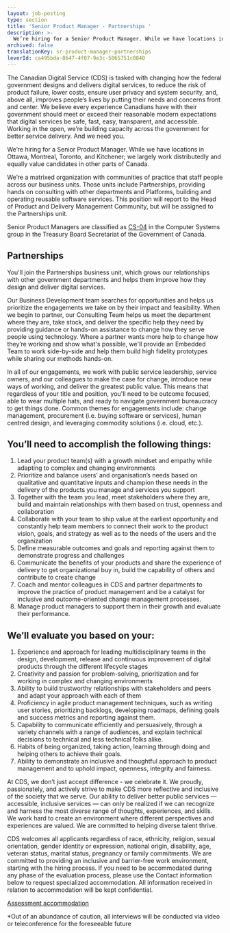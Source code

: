```yaml
---
layout: job-posting
type: section
title: 'Senior Product Manager - Partnerships '
description: >-
  We’re hiring for a Senior Product Manager. While we have locations in Ottawa, Montreal, Toronto, and Kitchener; we largely work distributedly and equally value candidates in other parts of Canada.
archived: false
translationKey: sr-product-manager-partnerships
leverId: ca495bda-8647-4f07-9e3c-5065751c0840
---
```


The Canadian Digital Service (CDS) is tasked with changing how the federal government designs and delivers digital services, to reduce the risk of product failure, lower costs, ensure user privacy and system security, and, above all, improves people’s lives by putting their needs and concerns front and center. We believe every experience Canadians have with their government should meet or exceed their reasonable modern expectations that digital services be safe, fast, easy, transparent, and accessible. Working in the open, we’re building capacity across the government for better service delivery. And we need you.

We’re hiring for a Senior Product Manager. While we have locations in Ottawa, Montreal, Toronto, and Kitchener; we largely work distributedly and equally value candidates in other parts of Canada.

We’re a matrixed organization with communities of practice that staff people across our business units. Those units include Partnerships, providing hands on consulting with other departments and Platforms, building and operating reusable software services. This position will report to the Head of Product and Delivery Management Community, but will be assigned to the Partnerships unit.

Senior Product Managers are classified as [CS-04](https://www.tbs-sct.gc.ca/agreements-conventions/view-visualiser-eng.aspx?id=1#toc12259212260/) in the Computer Systems group in the Treasury Board Secretariat of the Government of Canada.

## Partnerships
You'll join the Partnerships business unit, which grows our relationships with other government departments and helps them improve how they design and deliver digital services.  

Our Business Development team searches for opportunities and helps us prioritize the engagements we take on by their impact and feasibility. When we begin to partner, our Consulting Team helps us meet the department where they are, take stock, and deliver the specific help they need by providing guidance or hands-on assistance to change how they serve people using technology. Where a partner wants more help to change how they’re working and show what's possible, we'll provide an Embedded Team to work side-by-side and help them build high fidelity prototypes while sharing our methods hands-on. 

In all of our engagements, we work with public service leadership, service owners, and our colleagues to make the case for change, introduce new ways of working, and deliver the greatest public value. This means that regardless of your title and position, you'll need to be outcome focused, able to wear multiple hats, and ready to navigate government bureaucracy to get things done. Common themes for engagements include: change management, procurement (i.e. buying software or services), human centred design, and leveraging commodity solutions (i.e. cloud, etc.).

## You’ll need to accomplish the following things:
1. Lead your product team(s) with a growth mindset and empathy while adapting to complex and changing environments
2. Prioritize and balance users’ and organisation’s needs based on qualitative and quantitative inputs and champion these needs in the delivery of the products you manage and services you support 
3. Together with the team you lead, meet stakeholders where they are, build and maintain relationships with them based on trust, openness and collaboration
4. Collaborate with your team to ship value at the earliest opportunity and constantly help team members to connect their work to the product vision, goals, and strategy as well as to the needs of the users and the organization 
5. Define measurable outcomes and goals and reporting against them to demonstrate progress and challenges
6. Communicate the benefits of your products and share the experience of delivery to get organizational buy in, build the capability of others and contribute to create change 
7. Coach and mentor colleagues in CDS and partner departments to improve the practice of product management and be a catalyst for inclusive and outcome-oriented change management processes.  
8. Manage product managers to support them in their growth and evaluate their performance. 

## We’ll evaluate you based on your: 
1. Experience and approach for leading multidisciplinary teams in the design, development, release and continuous improvement of digital products through the different lifecycle stages 
2. Creativity and passion for problem-solving, prioritization and for working in complex and changing environments
3. Ability to build trustworthy relationships with stakeholders and peers and adapt your approach with each of them
4. Proficiency in agile product management techniques, such as writing user stories, prioritizing backlogs, developing roadmaps, defining goals and success metrics and reporting against them.
5. Capability to communicate efficiently and persuasively, through a variety channels with a range of audiences, and explain technical decisions to technical and less technical folks alike. 
6. Habits of being organized, taking action, learning through doing and helping others to achieve their goals.
7. Ability to demonstrate an inclusive and thoughtful approach to product management and to uphold impact, openness, integrity and fairness.

At CDS, we don’t just accept difference - we celebrate it. We proudly, passionately, and actively strive to make CDS more reflective and inclusive of the society that we serve. Our ability to deliver better public services — accessible, inclusive services — can only be realized if we can recognize and harness the most diverse range of thoughts, experiences, and skills. We work hard to create an environment where different perspectives and experiences are valued. We are committed to helping diverse talent thrive.

CDS welcomes all applicants regardless of race, ethnicity, religion, sexual orientation, gender identity or expression, national origin, disability, age, veteran status, marital status, pregnancy or family commitments. We are committed to providing an inclusive and barrier-free work environment, starting with the hiring process. If you need to be accommodated during any phase of the evaluation process, please use the Contact information below to request specialized accommodation. All information received in relation to accommodation will be kept confidential.

[Assessment accommodation](https://www.canada.ca/en/public-service-commission/services/assessment-accommodation-page.html)

*Out of an abundance of caution, all interviews will be conducted via video or teleconference for the foreseeable future

